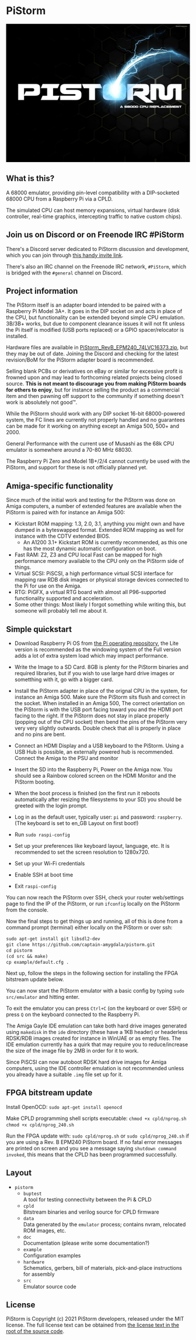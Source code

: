 # PiStorm

![PiStorm logo](./doc/pistorm_logo.jpg)

## What is this?

A 68000 emulator, providing pin-level compatibility with a DIP-socketed 68000 CPU from a Raspberry Pi via a CPLD.

The simulated CPU can host memory expansions, virtual hardware (disk controller, real-time graphics, intercepting traffic to native custom chips).

## Join us on Discord or on Freenode IRC #PiStorm

There's a Discord server dedicated to PiStorm discussion and development, which you can join through [this handy invite link](https://discord.com/invite/j6rPtzxaNW).

There's also an IRC channel on the Freenode IRC network, `#PiStorm`, which is bridged with the `#general` channel on Discord.

## Project information

The PiStorm itself is an adapter board intended to be paired with a Raspberry Pi Model 3A+. It goes in the DIP socket on and acts in place of the CPU, but functionality can be extended beyond simple CPU emulation. 3B/3B+ works, but due to component clearance issues it will not fit unless the Pi itself is modified (USB ports replaced) or a GPIO spacer/relocator is installed.

Hardware files are available in [PiStorm_RevB_EPM240_74LVC16373.zip](./hardware/PiStorm_RevB_EPM240_74LVC16373.zip), but they may be out of date. Joining the Discord and checking for the latest revision/BoM for the PiStorm adapter board is recommended.

Selling blank PCBs or derivatives on eBay or similar for excessive profit is frowned upon and may lead to forthcoming related projects being closed source. **This is not meant to discourage you from making PiStorm boards for others to enjoy**, but for instance selling the product as a commercial item and then pawning off support to the community if something doesn't work is absolutely not good™.

While the PiStorm should work with any DIP socket 16-bit 68000-powered system, the FC lines are currently not properly handled and no guarantees can be made for it working on anything except an Amiga 500, 500+ and 2000.

General Performance with the current use of Musashi as the 68k CPU emulator is somewhere around a 70-80 MHz 68030.

The Raspberry Pi Zero and Model 1B+/2/4 cannot currently be used with the PiStorm, and support for these is not officially planned yet.

## Amiga-specific functionality

Since much of the initial work and testing for the PiStorm was done on Amiga computers, a number of extended features are available when the PiStorm is paired with for instance an Amiga 500:

* Kickstart ROM mapping: 1.3, 2.0, 3.1, anything you might own and have dumped in a byteswapped format. Extended ROM mapping as well for instance with the CDTV extended BIOS.
  * An A1200 3.1+ Kickstart ROM is currently recommended, as this one has the most dynamic automatic configuration on boot.
* Fast RAM: Z2, Z3 and CPU local Fast can be mapped for high performance memory available to the CPU only on the PiStorm side of things.
* Virtual SCSI: PiSCSI, a high performance virtual SCSI interface for mapping raw RDB disk images or physical storage devices connected to the Pi for use on the Amiga.
* RTG: PiGFX, a virtual RTG board with almost all P96-supported functionality supported and acceleration.
* Some other things: Most likely I forgot something while writing this, but someone will probably tell me about it.

## Simple quickstart

* Download Raspberry Pi OS from [the Pi operating repository](https://www.raspberrypi.org/software/operating-systems/), the Lite version is recommended as the windowing system of the Full version adds a lot of extra system load which may impact performance.
* Write the Image to a SD Card. 8GB is plenty for the PiStorm binaries and required libraries, but if you wish to use large hard drive images or sometthing with it, go with a bigger card.
* Install the PiStorm adapter in place of the orignal CPU in the system, for instance an Amiga 500.
  Make sure the PiStorm sits flush and correct in the socket.
  When installed in an Amiga 500, The correct orientation on the PiStorm is with the USB port facing toward you and the HDMI port facing to the right.
  If the PiStorm does not stay in place properly (popping out of the CPU socket) then bend the pins of the PiStorm very very very slightly outwards.
  Double check that all is properly in place and no pins are bent.
* Connect an HDMI Display and a USB keyboard to the PiStorm. Using a USB Hub is possible, an externally powered hub is recommended.
  Connect the Amiga to the PSU and monitor
* Insert the SD into the Raspberry Pi, Power on the Amiga now. You should see a Rainbow colored screen on the HDMI Monitor and the PiStorm booting.

* When the boot process is finished (on the first run it reboots automatically after resizing the filesystems to your SD) you should be greeted with the login prompt.
* Log in as the default user, typically user: `pi` and password: `raspberry`. (The keyboard is set to en_GB Layout on first boot!)
* Run `sudo raspi-config`
* Set up your preferences like keyboard layout, language, etc. It is recommended to set the screen resolution to 1280x720.
* Set up your Wi-Fi credentials
* Enable SSH at boot time
* Exit `raspi-config`

You can now reach the PiStorm over SSH, check your router web/settings page to find the IP of the PiStorm, or run `ifconfig` locally on the PiStorm from the console.

Now the final steps to get things up and running, all of this is done from a command prompt (terminal) either locally on the PiStorm or over ssh:

```shell
sudo apt-get install git libsdl2-dev
git clone https://github.com/captain-amygdala/pistorm.git
cd pistorm
(cd src && make)
cp example/default.cfg .
```

Next up, follow the steps in the following section for installing the FPGA bitstream update below.

You can now start the PiStorm emulator with a basic config by typing `sudo src/emulator` and hitting enter.

To exit the emulator you can press `Ctrl+C` (on the keyboard or over SSH) or press `Q` on the keyboard connected to the Raspberry Pi.

The Amiga Gayle IDE emulation can take both hard drive images generated using `makedisk` in the `ide` directory (these have a 1KB header) or headerless RDSK/RDB images created for instance in WinUAE or as empty files. The IDE emulation currently has a quirk that may require you to reduce/increase the size of the image file by 2MB in order for it to work.

Since PiSCSI can now autoboot RDSK hard drive images for Amiga computers, using the IDE controller emulation is not recommended unless you already have a suitable `.img` file set up for it.

## FPGA bitstream update

Install OpenOCD:
`sudo apt-get install openocd`

Make CPLD programming shell scripts executable:
`chmod +x cpld/nprog.sh` `chmod +x cpld/nprog_240.sh`

Run the FPGA update with:
`sudo cpld/nprog.sh` or `sudo cpld/nprog_240.sh` if you are using a Rev. B EPM240 PiStorm board.
If no fatal error messages are printed on screen and you see a message saying `shutdown command invoked`, this means that the CPLD has been programmed successfully.

## Layout

* `pistorm`
  * `buptest`<br/>
    A tool for testing connectivity between the Pi & CPLD
  * `cpld`<br/>
    Bitstream binaries and verilog source for CPLD firmware
  * `data`<br/>
    Data generated by the `emulator` process; contains nvram, relocated ROM images, etc.
  * `doc`<br/>
    Documentation (please write some documentation?)
  * `example`<br/>
    Configuration examples
  * `hardware`<br/>
    Schematics, gerbers, bill of materials, pick-and-place instructions for assembly
  * `src`<br/>
    Emulator source code

## License

PiStorm is Copyright (c) 2021 PiStorm developers, released under the MIT license. The full license text can be obtained from [the license text in the root of the source code](./LICENSE).
